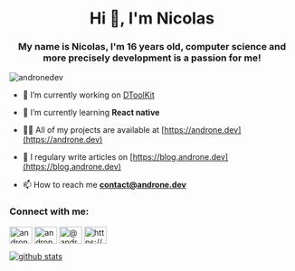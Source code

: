 <h1 align="center">Hi 👋, I'm Nicolas</h1>
<h3 align="center">My name is Nicolas, I'm 16 years old, computer science and more precisely development is a passion for me!</h3>

<p align="left"> <img src="https://komarev.com/ghpvc/?username=andronedev&label=Profile%20views&color=0e75b6&style=flat" alt="andronedev" /> </p>

- 🔭 I’m currently working on [DToolKit](https://dtoolkit.net)

- 🌱 I’m currently learning **React native**

- 👨‍💻 All of my projects are available at [https://androne.dev](https://androne.dev)

- 📝 I regulary write articles on [https://blog.androne.dev](https://blog.androne.dev)

- 📫 How to reach me **contact@androne.dev**

<h3 align="left">Connect with me:</h3>
<p align="left">
<a href="https://twitter.com/andronedev" target="blank"><img align="center" src="https://cdn.jsdelivr.net/npm/simple-icons@3.0.1/icons/twitter.svg" alt="andronedev" height="30" width="40" /></a>
<a href="https://instagram.com/andronedev" target="blank"><img align="center" src="https://cdn.jsdelivr.net/npm/simple-icons@3.0.1/icons/instagram.svg" alt="andronedev" height="30" width="40" /></a>
<a href="https://medium.com/@andronedev" target="blank"><img align="center" src="https://cdn.jsdelivr.net/npm/simple-icons@3.0.1/icons/medium.svg" alt="@andronedev" height="30" width="40" /></a>
<a href="/https://blog.androne.dev/feed/" target="blank"><img align="center" src="https://cdn.jsdelivr.net/npm/simple-icons@3.0.1/icons/rss.svg" alt="https://blog.androne.dev/feed/" height="30" width="40" /></a>
</p>

[![github stats](https://github-readme-stats.vercel.app/api?username=andronedev&theme=dark)](https://github.com/andronedev)
